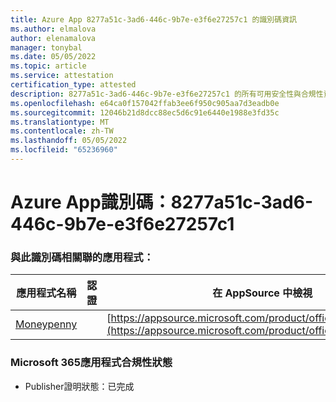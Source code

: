 ```yaml
---
title: Azure App 8277a51c-3ad6-446c-9b7e-e3f6e27257c1 的識別碼資訊
ms.author: elmalova
author: elenamalova
manager: tonybal
ms.date: 05/05/2022
ms.topic: article
ms.service: attestation
certification_type: attested
description: 8277a51c-3ad6-446c-9b7e-e3f6e27257c1 的所有可用安全性與合規性資訊。
ms.openlocfilehash: e64ca0f157042ffab3ee6f950c905aa7d3eadb0e
ms.sourcegitcommit: 12046b21d8dcc88ec5d6c91e6440e1988e3fd35c
ms.translationtype: MT
ms.contentlocale: zh-TW
ms.lasthandoff: 05/05/2022
ms.locfileid: "65236960"
---
```

# <a name="azure-app-id-8277a51c-3ad6-446c-9b7e-e3f6e27257c1"></a>Azure App識別碼：8277a51c-3ad6-446c-9b7e-e3f6e27257c1


### <a name="apps-associated-with-this-id"></a>與此識別碼相關聯的應用程式：
| **應用程式名稱** | **認證** | **在 AppSource 中檢視** |
|--------------|---------------|-----------------------|
| [Moneypenny](../forward/WA200003396.md) |  | [https://appsource.microsoft.com/product/office/WA200003396](https://appsource.microsoft.com/product/office/WA200003396) |

### <a name="microsoft-365-app-compliance-status"></a>Microsoft 365應用程式合規性狀態
- Publisher證明狀態：已完成
